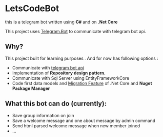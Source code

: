 # LetsCodeBot
this is a telegram bot written using **C#** and on **.Net Core**

This project uses [Telegram.Bot](https://github.com/TelegramBots/Telegram.Bot) to communicate with telegram bot api.

## Why?
This project built for learning purposes .
And for now has following options :
  * Communicate with [telegram bot api](https://core.telegram.org/bots/api)
  * Implementation of **Repository design pattern**.
  * Communicate with Sql Server using EntityFrameworkCore
  * Code first data models and [Migration Feature](https://docs.microsoft.com/en-us/ef/core/managing-schemas/migrations/?tabs=dotnet-core-cli) of .Net Core and **Nuget Package Manager**
  
## What this bot can do (currently):
  * Save group information on join
  * Save a welcome message and one about message by admin command 
  * Send html parsed welcome message when new member joined 
  * ...
